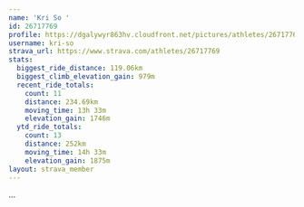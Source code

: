 ```yaml
---
name: 'Kri So '
id: 26717769
profile: https://dgalywyr863hv.cloudfront.net/pictures/athletes/26717769/7761026/13/large.jpg
username: kri-so
strava_url: https://www.strava.com/athletes/26717769
stats:
  biggest_ride_distance: 119.06km
  biggest_climb_elevation_gain: 979m
  recent_ride_totals:
    count: 11
    distance: 234.69km
    moving_time: 13h 33m
    elevation_gain: 1746m
  ytd_ride_totals:
    count: 13
    distance: 252km
    moving_time: 14h 33m
    elevation_gain: 1875m
layout: strava_member
--- 
```

...
